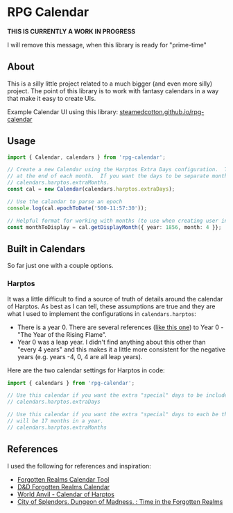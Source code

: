 # RPG Calendar

**THIS IS CURRENTLY A WORK IN PROGRESS**

I will remove this message, when this library is ready for "prime-time"

## About

This is a silly little project related to a much bigger (and even more silly) project.  The point of this library is to work with fantasy calendars in a way that make it easy to create UIs.

Example Calendar UI using this library: [steamedcotton.github.io/rpg-calendar](https://steamedcotton.github.io/rpg-calendar/)

## Usage

```typescript
import { Calendar, calendars } from 'rpg-calendar';

// Create a new Calendar using the Harptos Extra Days configuration.  This will add the "special" days as extra days
// at the end of each month.  If you want the days to be separate months, then you can use
// calendars.harptos.extraMonths.
const cal = new Calendar(calendars.harptos.extraDays);

// Use the calandar to parse an epoch
console.log(cal.epochToDate('500-11:57:30'));

// Helpful format for working with months (to use when creating user interfaces)
const monthToDisplay = cal.getDisplayMonth({ year: 1856, month: 4 }};
```

## Built in Calendars

So far just one with a couple options.

### Harptos

It was a little difficult to find a source of truth of details around the calendar of Harptos.  As best as I can tell, these assumptions are true and they are what I used to implement the configurations in `calendars.harptos`:

* There is a year 0.  There are several references ([like this one](https://www.sageadvice.eu/forgotten-realms-is-there-a-year-0-dr-or-is-1-dr-immediately-followed-by-1-dr-if-there-is-a-year-0-what-happens-in-it/)) to Year 0 - "The Year of the Rising Flame".
* Year 0 was a leap year.  I didn't find anything about this other than "every 4 years" and this makes it a little more consistent for the negative years (e.g. years -4, 0, 4 are all leap years).

Here are the two calendar settings for Harptos in code:
```typescript
import { calendars } from 'rpg-calendar';

// Use this calendar if you want the extra "special" days to be included in the preceeding month. 
// calendars.harptos.extraDays

// Use this calendar if you want the extra "special" days to each be their own month.  This means that there 
// will be 17 months in a year.
// calendars.harptos.extraMonths
```


## References

I used the following for references and inspiration:

- [Forgotten Realms Calendar Tool](https://thesilverdaggers.com/wp-content/uploads/fc/#)
- [D&D Forgotten Realms Calendar](http://dnd.steinhour.net/Forgotten_Realms_campaign/Forgotten_Realms/DnD_FR_calendar.html#The%20Roll%20of%20Years)
- [World Anvil - Calendar of Harptos](https://www.worldanvil.com/w/forgotten-realms-28d26d5th29-lethann/a/calendar-of-harptos-article)
- [City of Splendors. Dungeon of Madness. : Time in the Forgotten Realms](https://cityofsplendorsdungeonofmadness.obsidianportal.com/wikis/time-in-the-forgotten-realms)
